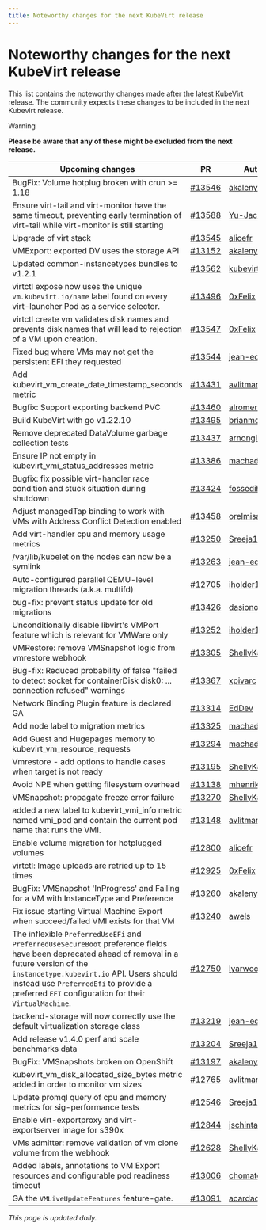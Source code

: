 ```yaml
---
title: Noteworthy changes for the next KubeVirt release
---
```


# Noteworthy changes for the next KubeVirt release

This list contains the noteworthy changes made after the latest KubeVirt release. The community expects these changes to be included in the next Kubevirt release.

> [!WARNING]
> **Please be aware that any of these might be excluded from the next release.**

| Upcoming changes | PR                                                                   | Author                                          |
|------------------|----------------------------------------------------------------------|-------------------------------------------------|
| BugFix: Volume hotplug broken with crun >= 1.18  | [#13546](https://github.com/kubevirt/kubevirt/pull/13546) | [akalenyu](https://github.com/akalenyu) |
| Ensure virt-tail and virt-monitor have the same timeout, preventing early termination of virt-tail while virt-monitor is still starting  | [#13588](https://github.com/kubevirt/kubevirt/pull/13588) | [Yu-Jack](https://github.com/Yu-Jack) |
| Upgrade of virt stack  | [#13545](https://github.com/kubevirt/kubevirt/pull/13545) | [alicefr](https://github.com/alicefr) |
| VMExport: exported DV uses the storage API  | [#13152](https://github.com/kubevirt/kubevirt/pull/13152) | [akalenyu](https://github.com/akalenyu) |
| Updated common-instancetypes bundles to v1.2.1  | [#13562](https://github.com/kubevirt/kubevirt/pull/13562) | [kubevirt-bot](https://github.com/kubevirt-bot) |
| virtctl expose now uses the unique `vm.kubevirt.io/name` label found on every virt-launcher Pod as a service selector.  | [#13496](https://github.com/kubevirt/kubevirt/pull/13496) | [0xFelix](https://github.com/0xFelix) |
| virtctl create vm validates disk names and prevents disk names that will lead to rejection of a VM upon creation.  | [#13547](https://github.com/kubevirt/kubevirt/pull/13547) | [0xFelix](https://github.com/0xFelix) |
| Fixed bug where VMs may not get the persistent EFI they requested  | [#13544](https://github.com/kubevirt/kubevirt/pull/13544) | [jean-edouard](https://github.com/jean-edouard) |
| Add kubevirt_vm_create_date_timestamp_seconds metric  | [#13431](https://github.com/kubevirt/kubevirt/pull/13431) | [avlitman](https://github.com/avlitman) |
| Bugfix: Support exporting backend PVC  | [#13460](https://github.com/kubevirt/kubevirt/pull/13460) | [alromeros](https://github.com/alromeros) |
| Build KubeVirt with go v1.22.10  | [#13495](https://github.com/kubevirt/kubevirt/pull/13495) | [brianmcarey](https://github.com/brianmcarey) |
| Remove deprecated DataVolume garbage collection tests  | [#13437](https://github.com/kubevirt/kubevirt/pull/13437) | [arnongilboa](https://github.com/arnongilboa) |
| Ensure IP not empty in kubevirt_vmi_status_addresses metric  | [#13386](https://github.com/kubevirt/kubevirt/pull/13386) | [machadovilaca](https://github.com/machadovilaca) |
| Bugfix: fix possible virt-handler race condition and stuck situation during shutdown  | [#13424](https://github.com/kubevirt/kubevirt/pull/13424) | [fossedihelm](https://github.com/fossedihelm) |
| Adjust managedTap binding to work with VMs with Address Conflict Detection enabled  | [#13458](https://github.com/kubevirt/kubevirt/pull/13458) | [orelmisan](https://github.com/orelmisan) |
| Add virt-handler cpu and memory usage metrics  | [#13250](https://github.com/kubevirt/kubevirt/pull/13250) | [Sreeja1725](https://github.com/Sreeja1725) |
| /var/lib/kubelet on the nodes can now be a symlink  | [#13263](https://github.com/kubevirt/kubevirt/pull/13263) | [jean-edouard](https://github.com/jean-edouard) |
| Auto-configured parallel QEMU-level migration threads (a.k.a. multifd)  | [#12705](https://github.com/kubevirt/kubevirt/pull/12705) | [iholder101](https://github.com/iholder101) |
| bug-fix: prevent status update for old migrations  | [#13426](https://github.com/kubevirt/kubevirt/pull/13426) | [dasionov](https://github.com/dasionov) |
| Unconditionally disable libvirt's VMPort feature which is relevant for VMWare only  | [#13252](https://github.com/kubevirt/kubevirt/pull/13252) | [iholder101](https://github.com/iholder101) |
| VMRestore: remove VMSnapshot logic from vmrestore webhook  | [#13305](https://github.com/kubevirt/kubevirt/pull/13305) | [ShellyKa13](https://github.com/ShellyKa13) |
| Bug-fix: Reduced probability of false "failed to detect socket for containerDisk disk0: ... connection refused" warnings  | [#13367](https://github.com/kubevirt/kubevirt/pull/13367) | [xpivarc](https://github.com/xpivarc) |
| Network Binding Plugin feature is declared GA  | [#13314](https://github.com/kubevirt/kubevirt/pull/13314) | [EdDev](https://github.com/EdDev) |
| Add node label to migration metrics  | [#13325](https://github.com/kubevirt/kubevirt/pull/13325) | [machadovilaca](https://github.com/machadovilaca) |
| Add Guest and Hugepages memory to kubevirt_vm_resource_requests  | [#13294](https://github.com/kubevirt/kubevirt/pull/13294) | [machadovilaca](https://github.com/machadovilaca) |
| Vmrestore - add options to handle cases when target is not ready  | [#13195](https://github.com/kubevirt/kubevirt/pull/13195) | [ShellyKa13](https://github.com/ShellyKa13) |
| Avoid NPE when getting filesystem overhead  | [#13138](https://github.com/kubevirt/kubevirt/pull/13138) | [mhenriks](https://github.com/mhenriks) |
| VMSnapshot: propagate freeze error failure  | [#13270](https://github.com/kubevirt/kubevirt/pull/13270) | [ShellyKa13](https://github.com/ShellyKa13) |
| added a new label to kubevirt_vmi_info metric named vmi_pod and contain the current pod name that runs the VMI.  | [#13148](https://github.com/kubevirt/kubevirt/pull/13148) | [avlitman](https://github.com/avlitman) |
| Enable volume migration for hotplugged volumes  | [#12800](https://github.com/kubevirt/kubevirt/pull/12800) | [alicefr](https://github.com/alicefr) |
| virtctl: Image uploads are retried up to 15 times  | [#12925](https://github.com/kubevirt/kubevirt/pull/12925) | [0xFelix](https://github.com/0xFelix) |
| BugFix: VMSnapshot 'InProgress' and Failing for a VM with InstanceType and Preference  | [#13260](https://github.com/kubevirt/kubevirt/pull/13260) | [akalenyu](https://github.com/akalenyu) |
| Fix issue starting Virtual Machine Export when succeed/failed VMI exists for that VM  | [#13240](https://github.com/kubevirt/kubevirt/pull/13240) | [awels](https://github.com/awels) |
| The inflexible `PreferredUseEFi` and `PreferredUseSecureBoot` preference fields have been deprecated ahead of removal in a future version of the `instancetype.kubevirt.io` API. Users should instead use `PreferredEfi` to provide a preferred `EFI` configuration for their `VirtualMachine`.  | [#12750](https://github.com/kubevirt/kubevirt/pull/12750) | [lyarwood](https://github.com/lyarwood) |
| backend-storage will now correctly use the default virtualization storage class  | [#13219](https://github.com/kubevirt/kubevirt/pull/13219) | [jean-edouard](https://github.com/jean-edouard) |
| Add release v1.4.0 perf and scale benchmarks data  | [#13204](https://github.com/kubevirt/kubevirt/pull/13204) | [Sreeja1725](https://github.com/Sreeja1725) |
| BugFix: VMSnapshots broken on OpenShift  | [#13197](https://github.com/kubevirt/kubevirt/pull/13197) | [akalenyu](https://github.com/akalenyu) |
| kubevirt_vm_disk_allocated_size_bytes metric added in order to monitor vm sizes  | [#12765](https://github.com/kubevirt/kubevirt/pull/12765) | [avlitman](https://github.com/avlitman) |
| Update promql query of cpu and memory metrics for sig-performance tests  | [#12546](https://github.com/kubevirt/kubevirt/pull/12546) | [Sreeja1725](https://github.com/Sreeja1725) |
| Enable virt-exportproxy and virt-exportserver image for s390x  | [#12844](https://github.com/kubevirt/kubevirt/pull/12844) | [jschintag](https://github.com/jschintag) |
| VMs admitter: remove validation of vm clone volume from the webhook  | [#12628](https://github.com/kubevirt/kubevirt/pull/12628) | [ShellyKa13](https://github.com/ShellyKa13) |
| Added labels, annotations to VM Export resources and configurable pod readiness timeout  | [#13006](https://github.com/kubevirt/kubevirt/pull/13006) | [chomatdam](https://github.com/chomatdam) |
| GA the `VMLiveUpdateFeatures` feature-gate.  | [#13091](https://github.com/kubevirt/kubevirt/pull/13091) | [acardace](https://github.com/acardace) |


_This page is updated daily._
